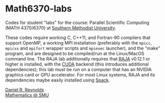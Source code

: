 # Math6370-labs

Codes for student "labs" for the course: Parallel Scientific Computing (MATH 4370/6370) at [Southern Methodist University](https://www.smu.edu).

These codes require working C, C++11, and Fortran-90 compilers that support OpenMP, a working MPI installation (preferably with the `mpicc`, `mpicxx` and `mpifort` wrapper scripts and `mpiexec` launcher), and the "make" program, and are designed to be compiled/run at the Linux/MacOS command line.  The RAJA lab additionally requires that [RAJA](https://github.com/LLNL/RAJA) v0.12.1 or higher is installed, with the [CUDA](https://developer.nvidia.com/cuda-downloads) backend (this introduces additional dependencies); this lab must be run on a computer that has an NVIDIA graphics card or GPU accelerator.  For most Linux systems, RAJA and its dependencies maybe easily installed using [Spack](https://github.com/spack/spack).

[Daniel R. Reynolds](https://people.smu.edu/dreynolds)  
[Mathematics @ SMU](https://www.smu.edu/math)
